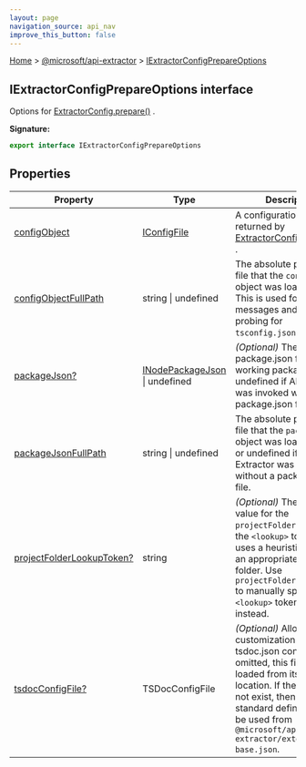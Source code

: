 ```yaml
---
layout: page
navigation_source: api_nav
improve_this_button: false
---
```



[Home](./index.md) &gt; [@microsoft/api-extractor](./api-extractor.md) &gt; [IExtractorConfigPrepareOptions](./api-extractor.iextractorconfigprepareoptions.md)

## IExtractorConfigPrepareOptions interface

Options for [ExtractorConfig.prepare()](./api-extractor.extractorconfig.prepare.md) .

<b>Signature:</b>

```typescript
export interface IExtractorConfigPrepareOptions
```

## Properties

|  Property | Type | Description |
|  --- | --- | --- |
|  [configObject](./api-extractor.iextractorconfigprepareoptions.configobject.md) | [IConfigFile](./api-extractor.iconfigfile.md) | A configuration object as returned by [ExtractorConfig.loadFile()](./api-extractor.extractorconfig.loadfile.md) . |
|  [configObjectFullPath](./api-extractor.iextractorconfigprepareoptions.configobjectfullpath.md) | string \| undefined | The absolute path of the file that the <code>configObject</code> object was loaded from. This is used for error messages and when probing for <code>tsconfig.json</code>. |
|  [packageJson?](./api-extractor.iextractorconfigprepareoptions.packagejson.md) | [INodePackageJson](./node-core-library.inodepackagejson.md) \| undefined | <i>(Optional)</i> The parsed package.json file for the working package, or undefined if API Extractor was invoked without a package.json file. |
|  [packageJsonFullPath](./api-extractor.iextractorconfigprepareoptions.packagejsonfullpath.md) | string \| undefined | The absolute path of the file that the <code>packageJson</code> object was loaded from, or undefined if API Extractor was invoked without a package.json file. |
|  [projectFolderLookupToken?](./api-extractor.iextractorconfigprepareoptions.projectfolderlookuptoken.md) | string | <i>(Optional)</i> The default value for the <code>projectFolder</code> setting is the <code>&lt;lookup&gt;</code> token, which uses a heuristic to guess an appropriate project folder. Use <code>projectFolderLookupValue</code> to manually specify the <code>&lt;lookup&gt;</code> token value instead. |
|  [tsdocConfigFile?](./api-extractor.iextractorconfigprepareoptions.tsdocconfigfile.md) | TSDocConfigFile | <i>(Optional)</i> Allow customization of the tsdoc.json config file. If omitted, this file will be loaded from its default location. If the file does not exist, then the standard definitions will be used from <code>@microsoft/api-extractor/extends/tsdoc-base.json</code>. |
